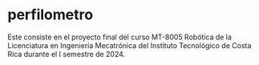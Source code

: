 # perfilometro
Este consiste en el proyecto final del curso MT-8005 Robótica de la Licenciatura en Ingeniería Mecatrónica del Instituto Tecnológico de Costa Rica durante el I semestre de 2024.
